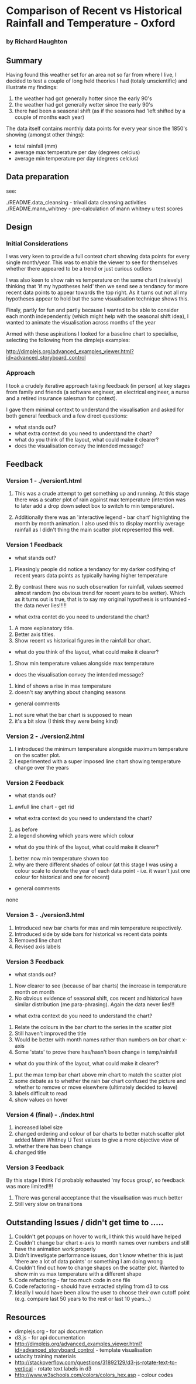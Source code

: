# Comparison of Recent vs Historical Rainfall and Temperature - Oxford

### by Richard Haughton

## Summary

Having found this weather set for an area not so far from where I live, I
decided to test a couple of long held theories I had (totaly unscientific)
and illustrate my findings:

1. the weather had got generally hotter since the early 90's
2. the weather had got generally wetter since the early 90's
3. there had been a seasonal shift (as if the seasons had 'left shifted
by a couple of months each year)

The data itself contains monthly data points for every year since the
1850's showing (amongst other things):

* total rainfall (mm)
* average max temperature per day (degrees celcius)
* average min temperature per day (degrees celcius)

## Data preparation

see:

./README.data_cleansing - trivail data cleansing activities
./README.mann_whitney - pre-calculation of mann whitney u test scores

## Design

### Initial Considerations
I was very keen to provide a full context chart showing data points
for every single month/year. This was to enable the viewer to see for
themselves whether there appeared to be a trend or just curious outliers

I was also keen to show rain vs temperature on the same chart (naievely)
thinking that 'if my hypotheses held' then we send see a tendancy for
more recent data points to appear towards the top right.  As it turns out
not all my hypotheses appear to hold but the same visualisation technique
shows this.

Finaly, partly for fun and partly because I wanted to be able to consider
each month independently (which might help with the seasonal shift idea),
I wanted to animate the visualisation across months of the year

Armed with these aspirations I looked for a baseline chart to specialise,
selecting the following from the dimplejs examples:

http://dimplejs.org/advanced_examples_viewer.html?id=advanced_storyboard_control


### Approach

I took a crudely iterative approach taking feedback (in person) at key 
stages from family and friends (a software engineer, an electrical 
engineer, a nurse and a retired insurance salesman for context).

I gave them minimal context to understand the visualisation and asked for
both general feedback and a few direct questions:

* what stands out?
* what extra context do you need to understand the chart?
* what do you think of the layout, what could make it clearer?
* does the visualisation convey the intended message?

## Feedback

### Version 1 - ./version1.html

1. This was a crude attempt to get something up and running.  At this stage
there was a scatter plot of rain against max temperature (intention was
to later add a drop down select box to switch to min temperature).

2. Additionally there was an 'interactive legend - bar chart' highlighting 
the month by month animation.  I also used this to display monthly 
average rainfall as I didn't thing the main scatter plot represented
this well.

### Version 1 Feedback

* what stands out?

1. Pleasingly people did notice a tendancy for my darker codifying of 
recent years data points as typically having higher temperature

2. By contrast there was no such observation for rainfall, values seemed
almost random (no obvious trend for recent years to be wetter). Which
as it turns out is true, that is to say my original hypothesis is
unfounded - the data never lies!!!!!

* what extra contet do you need to understand the chart?

1. A more explanatory title.
2. Better axis titles.
3. Show recent vs historical figures in the rainfall bar chart.

* what do you think of the layout, what could make it clearer?

1. Show min temperature values alongside max temperature

* does the visualisation convey the intended message?

1. kind of shows a rise in max temperature
2. doesn't say anything about changing seasons

* general comments

1. not sure what the bar chart is supposed to mean
2. it's a bit slow (I think they were being kind)

### Version 2 - ./version2.html

1. I introduced the minimum temperature alongside maximum temperature
on the scatter plot.
2. I experimented with a super imposed line chart showing temperature
change over the years

### Version 2 Feedback
* what stands out?

1. awfull line chart - get rid

* what extra context do you need to understand the chart?

1. as before
2. a legend showing which years were which colour

* what do you think of the layout, what could make it clearer?

1. better now min temperature shown too
2. why are there different shades of colour (at this stage I was using
a colour scale to denote the year of each data point - i.e. it wasn't
just one colour for historical and one for recent)

* general comments

none

### Version 3 - ./version3.html

1. Introduced new bar charts for max and min temperature respectively.
2. Introduced side by side bars for historical vs recent data points
3. Removed line chart
4. Revised axis labels

### Version 3 Feedback

* what stands out?

1. Now clearer to see (because of bar charts) the increase in temperature
month on month
2. No obvious evidence of seasonal shift, cos recent and historical have
similar distribution (me para-phrasing). Again the data never lies!!!


* what extra context do you need to understand the chart?

1. Relate the colours in the bar chart to the series in the scatter plot
2. Still haven't improved the title
3. Would be better with month names rather than numbers on bar chart x-axis
4. Some 'stats' to prove there has/hasn't been change in temp/rainfall


* what do you think of the layout, what could make it clearer?

1. put the max temp bar chart above min chart to match the scatter plot
2. some debate as to whether the rain bar chart confused the picture and
whether to remove or move elsewhere (ultimately decided to leave)
3. labels difficult to read
4. show values on hover

### Version 4 (final) - ./index.html

1. increased label size
2. changed ordering and colour of bar charts to better match scatter plot
added Mann Whitney U Test values to give a more objective view of
3. whether there has been change
4. changed title

### Version 3 Feedback

By this stage I think I'd probably exhausted 'my focus group', so
feedback was more limited!!!!

1. There was general acceptance that the visualisation was much better
2. Still very slow on transitions

## Outstanding Issues / didn't get time to .....

1. Couldn't get popups on hover to work, I think this would have helped
2. Couldn't change bar chart x-axis to month names over numbers and
still have the animation work properly
3. Didn't investigate performance issues, don't know whether this is 
just 'there are a lot of data points' or something I am doing wrong
4. Couldn't find out how to change shapes on the scatter plot. Wanted
to show min vs max temperature with a different shape
5. Code refactoring - far too much code in one file
6. Code refactoring - should have extracted styling from d3 to css
7. Ideally I would have been allow the user to choose their own
cutoff point (e.g. compare last 50 years to the rest or last 10 years...)

## Resources

* dimplejs.org - for api documentation
* d3.js - for api documentation
* http://dimplejs.org/advanced_examples_viewer.html?id=advanced_storyboard_control - template visualisation
* udacity training materials
* http://stackoverflow.com/questions/31892129/d3-js-rotate-text-to-vertical - rotate text labels in d3 
* http://www.w3schools.com/colors/colors_hex.asp - colour codes
